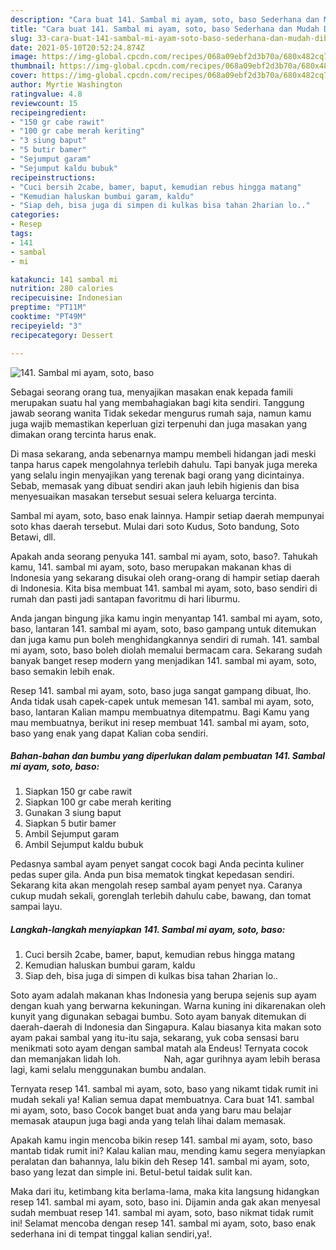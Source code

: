 ```yaml
---
description: "Cara buat 141. Sambal mi ayam, soto, baso Sederhana dan Mudah Dibuat"
title: "Cara buat 141. Sambal mi ayam, soto, baso Sederhana dan Mudah Dibuat"
slug: 33-cara-buat-141-sambal-mi-ayam-soto-baso-sederhana-dan-mudah-dibuat
date: 2021-05-10T20:52:24.874Z
image: https://img-global.cpcdn.com/recipes/068a09ebf2d3b70a/680x482cq70/141-sambal-mi-ayam-soto-baso-foto-resep-utama.jpg
thumbnail: https://img-global.cpcdn.com/recipes/068a09ebf2d3b70a/680x482cq70/141-sambal-mi-ayam-soto-baso-foto-resep-utama.jpg
cover: https://img-global.cpcdn.com/recipes/068a09ebf2d3b70a/680x482cq70/141-sambal-mi-ayam-soto-baso-foto-resep-utama.jpg
author: Myrtie Washington
ratingvalue: 4.8
reviewcount: 15
recipeingredient:
- "150 gr cabe rawit"
- "100 gr cabe merah keriting"
- "3 siung baput"
- "5 butir bamer"
- "Sejumput garam"
- "Sejumput kaldu bubuk"
recipeinstructions:
- "Cuci bersih 2cabe, bamer, baput, kemudian rebus hingga matang"
- "Kemudian haluskan bumbui garam, kaldu"
- "Siap deh, bisa juga di simpen di kulkas bisa tahan 2harian lo.."
categories:
- Resep
tags:
- 141
- sambal
- mi

katakunci: 141 sambal mi 
nutrition: 280 calories
recipecuisine: Indonesian
preptime: "PT11M"
cooktime: "PT49M"
recipeyield: "3"
recipecategory: Dessert

---
```



![141. Sambal mi ayam, soto, baso](https://img-global.cpcdn.com/recipes/068a09ebf2d3b70a/680x482cq70/141-sambal-mi-ayam-soto-baso-foto-resep-utama.jpg)

Sebagai seorang orang tua, menyajikan masakan enak kepada famili merupakan suatu hal yang membahagiakan bagi kita sendiri. Tanggung jawab seorang  wanita Tidak sekedar mengurus rumah saja, namun kamu juga wajib memastikan keperluan gizi terpenuhi dan juga masakan yang dimakan orang tercinta harus enak.

Di masa  sekarang, anda sebenarnya mampu membeli hidangan jadi meski tanpa harus capek mengolahnya terlebih dahulu. Tapi banyak juga mereka yang selalu ingin menyajikan yang terenak bagi orang yang dicintainya. Sebab, memasak yang dibuat sendiri akan jauh lebih higienis dan bisa menyesuaikan masakan tersebut sesuai selera keluarga tercinta. 

Sambal mi ayam, soto, baso enak lainnya. Hampir setiap daerah mempunyai soto khas daerah tersebut. Mulai dari soto Kudus, Soto bandung, Soto Betawi, dll.

Apakah anda seorang penyuka 141. sambal mi ayam, soto, baso?. Tahukah kamu, 141. sambal mi ayam, soto, baso merupakan makanan khas di Indonesia yang sekarang disukai oleh orang-orang di hampir setiap daerah di Indonesia. Kita bisa membuat 141. sambal mi ayam, soto, baso sendiri di rumah dan pasti jadi santapan favoritmu di hari liburmu.

Anda jangan bingung jika kamu ingin menyantap 141. sambal mi ayam, soto, baso, lantaran 141. sambal mi ayam, soto, baso gampang untuk ditemukan dan juga kamu pun boleh menghidangkannya sendiri di rumah. 141. sambal mi ayam, soto, baso boleh diolah memalui bermacam cara. Sekarang sudah banyak banget resep modern yang menjadikan 141. sambal mi ayam, soto, baso semakin lebih enak.

Resep 141. sambal mi ayam, soto, baso juga sangat gampang dibuat, lho. Anda tidak usah capek-capek untuk memesan 141. sambal mi ayam, soto, baso, lantaran Kalian mampu membuatnya ditempatmu. Bagi Kamu yang mau membuatnya, berikut ini resep membuat 141. sambal mi ayam, soto, baso yang enak yang dapat Kalian coba sendiri.

<!--inarticleads1-->

##### Bahan-bahan dan bumbu yang diperlukan dalam pembuatan 141. Sambal mi ayam, soto, baso:

1. Siapkan 150 gr cabe rawit
1. Siapkan 100 gr cabe merah keriting
1. Gunakan 3 siung baput
1. Siapkan 5 butir bamer
1. Ambil Sejumput garam
1. Ambil Sejumput kaldu bubuk


Pedasnya sambal ayam penyet sangat cocok bagi Anda pecinta kuliner pedas super gila. Anda pun bisa mematok tingkat kepedasan sendiri. Sekarang kita akan mengolah resep sambal ayam penyet nya. Caranya cukup mudah sekali, gorenglah terlebih dahulu cabe, bawang, dan tomat sampai layu. 

<!--inarticleads2-->

##### Langkah-langkah menyiapkan 141. Sambal mi ayam, soto, baso:

1. Cuci bersih 2cabe, bamer, baput, kemudian rebus hingga matang
1. Kemudian haluskan bumbui garam, kaldu
1. Siap deh, bisa juga di simpen di kulkas bisa tahan 2harian lo..


Soto ayam adalah makanan khas Indonesia yang berupa sejenis sup ayam dengan kuah yang berwarna kekuningan. Warna kuning ini dikarenakan oleh kunyit yang digunakan sebagai bumbu. Soto ayam banyak ditemukan di daerah-daerah di Indonesia dan Singapura. Kalau biasanya kita makan soto ayam pakai sambal yang itu-itu saja, sekarang, yuk coba sensasi baru menikmati soto ayam dengan sambal matah ala Endeus! Ternyata cocok dan memanjakan lidah loh. ⠀⠀⠀⠀⠀⠀ Nah, agar gurihnya ayam lebih berasa lagi, kami selalu menggunakan bumbu andalan. 

Ternyata resep 141. sambal mi ayam, soto, baso yang nikamt tidak rumit ini mudah sekali ya! Kalian semua dapat membuatnya. Cara buat 141. sambal mi ayam, soto, baso Cocok banget buat anda yang baru mau belajar memasak ataupun juga bagi anda yang telah lihai dalam memasak.

Apakah kamu ingin mencoba bikin resep 141. sambal mi ayam, soto, baso mantab tidak rumit ini? Kalau kalian mau, mending kamu segera menyiapkan peralatan dan bahannya, lalu bikin deh Resep 141. sambal mi ayam, soto, baso yang lezat dan simple ini. Betul-betul taidak sulit kan. 

Maka dari itu, ketimbang kita berlama-lama, maka kita langsung hidangkan resep 141. sambal mi ayam, soto, baso ini. Dijamin anda gak akan menyesal sudah membuat resep 141. sambal mi ayam, soto, baso nikmat tidak rumit ini! Selamat mencoba dengan resep 141. sambal mi ayam, soto, baso enak sederhana ini di tempat tinggal kalian sendiri,ya!.

